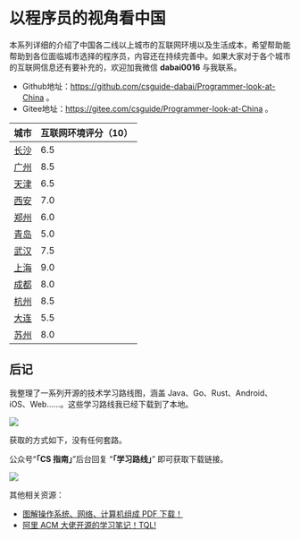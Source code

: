 # 以程序员的视角看中国

本系列详细的介绍了中国各二线以上城市的互联网环境以及生活成本，希望帮助能帮助到各位面临城市选择的程序员，内容还在持续完善中。如果大家对于各个城市的互联网信息还有要补充的，欢迎加我微信 **dabai0016** 与我联系。

- Github地址：https://github.com/csguide-dabai/Programmer-look-at-China 。
- Gitee地址：https://gitee.com/csguide/Programmer-look-at-China 。

| 城市              | 互联网环境评分（10） |
| ----------------- | -------------------- |
| [长沙](./长沙.md) | 6.5                  |
| [广州](./广州.md) | 8.5                  |
| [天津](./天津.md) | 6.5                  |
| [西安](./西安.md) | 7.0                  |
| [郑州](./郑州.md) | 6.0                  |
| [青岛](./青岛.md) | 5.0                  |
| [武汉](./武汉.md) | 7.5                  |
| [上海](./上海.md) | 9.0                  |
| [成都](./成都.md) | 8.0                  |
| [杭州](./杭州.md) | 8.5                  |
| [大连](./大连.md) | 5.5                  |
| [苏州](./苏州.md) | 8.0                  |

## 后记

我整理了一系列开源的技术学习路线图，涵盖 Java、Go、Rust、Android、iOS、Web......。这些学习路线我已经下载到了本地。

![](https://p1-juejin.byteimg.com/tos-cn-i-k3u1fbpfcp/149de14bf0a048feabffb211dc50125a~tplv-k3u1fbpfcp-watermark.image)

获取的方式如下，没有任何套路。

公众号“**「CS 指南」**”后台回复 “**「学习路线」**” 即可获取下载链接。

![](https://img-blog.csdnimg.cn/2021060517454068.png)

其他相关资源：

- [图解操作系统、网络、计算机组成 PDF 下载！](https://mp.weixin.qq.com/s/37o_FateHbhv8Dw5qQmIFg)
- [阿里 ACM 大佬开源的学习笔记！TQL!](https://mp.weixin.qq.com/s/7b4JDVA_s27wCLQD7SACXg)
